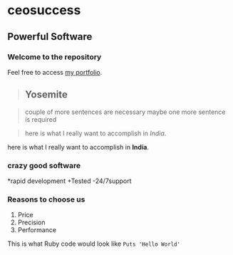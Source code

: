 ceosuccess
==========

Powerful Software
-----------------

### Welcome to the repository

Feel free to access [my portfolio](http://portfolio.ceo1212.com).

> ## Yosemite

> couple of more sentences are necessary maybe one more sentence is required

> here is what I really want to accomplish in *India*.

here is what I really want to accomplish in **India**.

### crazy good software

*rapid development
+Tested
-24/7support

### Reasons to choose us
1. Price
2. Precision
3. Performance

This is what Ruby code would look like `Puts 'Hello World'`




